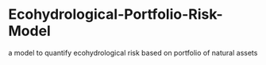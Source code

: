 # Ecohydrological-Portfolio-Risk-Model
a model to quantify ecohydrological risk based on portfolio of natural assets
